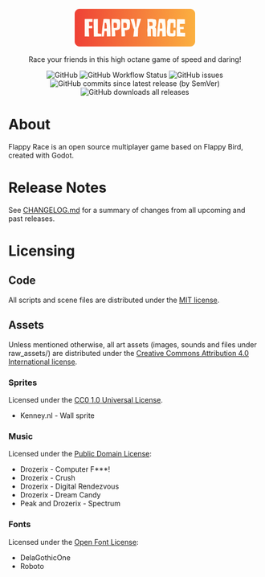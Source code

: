 <p align="center">
    <img src="./client/world/background/flappy_race_logo.png" height="75">
</p>

<p align="center">
    Race your friends in this high octane game of speed and daring!
</p>

<p align="center">
    <img alt="GitHub" src="https://img.shields.io/github/license/Jibby-Games/Flappy-Race">
    <img alt="GitHub Workflow Status" src="https://img.shields.io/github/workflow/status/Jibby-Games/Flappy-Race/Build%20Game">
    <img alt="GitHub issues" src="https://img.shields.io/github/issues/Jibby-Games/Flappy-Race">
    <img alt="GitHub commits since latest release (by SemVer)" src="https://img.shields.io/github/commits-since/Jibby-Games/Flappy-Race/latest">
    <img alt="GitHub downloads all releases" src="https://img.shields.io/github/downloads/Jibby-Games/Flappy-Race/total">
</p>

# About
Flappy Race is an open source multiplayer game based on Flappy Bird, created with Godot.


# Release Notes
See [CHANGELOG.md](CHANGELOG.md) for a summary of changes from all upcoming and past releases.

# Licensing
## Code
All scripts and scene files are distributed under the [MIT license](LICENSE).

## Assets
Unless mentioned otherwise, all art assets (images, sounds and files under raw_assets/) are distributed under the [Creative Commons Attribution 4.0 International license](http://creativecommons.org/licenses/by/4.0/).

### Sprites
Licensed under the [CC0 1.0 Universal License](https://creativecommons.org/publicdomain/zero/1.0/).
- Kenney.nl - Wall sprite
### Music
Licensed under the [Public Domain License](https://creativecommons.org/licenses/publicdomain/):
- Drozerix - Computer F***!
- Drozerix - Crush
- Drozerix - Digital Rendezvous
- Drozerix - Dream Candy
- Peak and Drozerix - Spectrum

### Fonts
Licensed under the [Open Font License](https://scripts.sil.org/cms/scripts/page.php?site_id=nrsi&id=OFL):
- DelaGothicOne
- Roboto